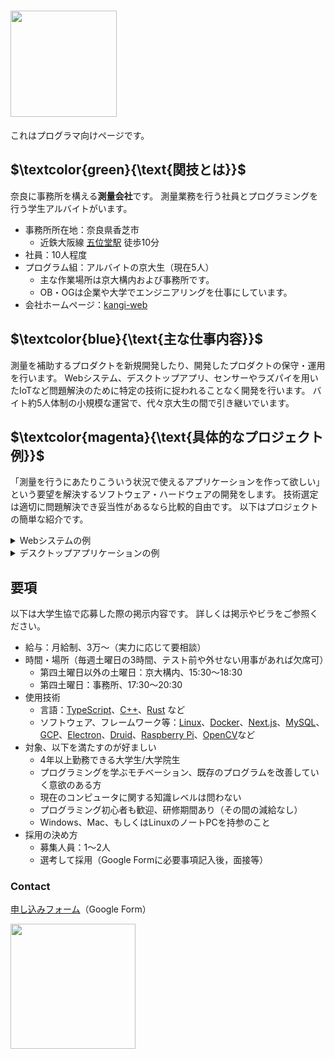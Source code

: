 <h1 style="font-weight:normal">
    <a href="http://www.kangi3d.com/">
        <img src="https://user-images.githubusercontent.com/66750091/235298428-0c45985a-2903-431c-b19d-91bbef5295a6.jpg" width=170>
    </a>
</h1>


これはプログラマ向けページです。

## $\textcolor{green}{\text{関技とは}}$

奈良に事務所を構える**測量会社**です。
測量業務を行う社員とプログラミングを行う学生アルバイトがいます。

- 事務所所在地：奈良県香芝市
  - 近鉄大阪線 [五位堂駅] 徒歩10分
- 社員：10人程度
- プログラム組：アルバイトの京大生（現在5人）
  - 主な作業場所は京大構内および事務所です。
  - OB・OGは企業や大学でエンジニアリングを仕事にしています。
- 会社ホームページ：[kangi-web]

## $\textcolor{blue}{\text{主な仕事内容}}$

測量を補助するプロダクトを新規開発したり、開発したプロダクトの保守・運用を行います。
Webシステム、デスクトップアプリ、センサーやラズパイを用いたIoTなど問題解決のために特定の技術に捉われることなく開発を行います。
バイト約5人体制の小規模な運営で、代々京大生の間で引き継いでいます。

## $\textcolor{magenta}{\text{具体的なプロジェクト例}}$

「測量を行うにあたりこういう状況で使えるアプリケーションを作って欲しい」という要望を解決するソフトウェア・ハードウェアの開発をします。
技術選定は適切に問題解決でき妥当性があるなら比較的自由です。
以下はプロジェクトの簡単な紹介です。

<details>
<summary>Webシステムの例</summary>

- 機能
  - 測量した座標と設計値/過去の測量値とを比較し誤差などをビジュアライズ
- 使用技術
  - [React]、[Ruby on Rails]など（[Next.js]で書き換え中）
  - [Electron]を使ってデスクトップアプリ化も

<img src="https://user-images.githubusercontent.com/66750091/235298539-85f08cab-1c51-49f8-bac9-7e8019d6b32a.png" width=500 height=510>
</details>


<details>
<summary>デスクトップアプリケーションの例</summary>

- 機能
  - トータルステーションと呼ばれる測量機器と通信する
  - 測量値のプロットや測量値と設計値との誤差を表示
  - 設計値から正しい座標を計算し、トータルステーションを操作　など
- 使用技術
  - [C++]、[Visual Studio]など（画像は[Rust]を用いて書き換え中のもの）

<img src="https://user-images.githubusercontent.com/66750091/235298503-58449b05-2a1f-430c-8445-dd2cb224ef1e.png" width=700 height=510>
</details>

## $\text{要項}$

以下は大学生協で応募した際の掲示内容です。
詳しくは掲示やビラをご参照ください。

- 給与：月給制、3万〜（実力に応じて要相談）
- 時間・場所（毎週土曜日の3時間、テスト前や外せない用事があれば欠席可）
  - 第四土曜日以外の土曜日：京大構内、15:30〜18:30
  - 第四土曜日：事務所、17:30〜20:30
- 使用技術
  - 言語：[TypeScript]、[C++]、[Rust] など
  - ソフトウェア、フレームワーク等：[Linux]、[Docker]、[Next.js]、[MySQL]、[GCP]、[Electron]、[Druid]、[Raspberry Pi]、[OpenCV]など
- 対象、以下を満たすのが好ましい
  - 4年以上勤務できる大学生/大学院生
  - プログラミングを学ぶモチベーション、既存のプログラムを改善していく意欲のある方
  - 現在のコンピュータに関する知識レベルは問わない
  - プログラミング初心者も歓迎、研修期間あり（その間の減給なし）
  - Windows、Mac、もしくはLinuxのノートPCを持参のこと
- 採用の決め方
  - 募集人員：1〜2人
  - 選考して採用（Google Formに必要事項記入後，面接等）

### Contact

[申し込みフォーム]（Google Form）

<img src="https://user-images.githubusercontent.com/66750091/235298447-91bd1f50-b171-44c6-81c1-921051310722.png" width=200>



<!-- links -->
[kangi-web]: http://www.kangi3d.com/ "kangi-web"
[五位堂駅]: https://www.google.com/maps/d/u/0/viewer?msa=0&hl=ja&brcurrent=3%2C0x60012dd503ee53eb%3A0x3818aff010d2c238%2C0&ie=UTF8&t=m&ll=34.53516199999999%2C135.71860099999998&spn=0.001547%2C0.00228&z=18&source=embed&mid=1mJD8VA2nL0Sizrk8f_CqswNOISk
[C++]: https://en.cppreference.com/w/
[TypeScript]: https://www.typescriptlang.org/
[Rust]: https://www.rust-lang.org/
[Linux]: https://www.linux.org/
[Docker]: https://www.docker.com/
[Next.js]: https://nextjs.org/
[MySQL]: https://www.mysql.com/jp/
[Electron]: https://www.electronjs.org/
[Druid]: https://github.com/linebender/druid
[Raspberry Pi]: https://www.raspberrypi.org/
[React]: https://react.dev/
[Ruby on Rails]: https://rubyonrails.org/
[Visual Studio]: https://visualstudio.microsoft.com/ja/
[GCP]: https://cloud.google.com
[OpenCV]: https://opencv.org/
[申し込みフォーム]: https://forms.gle/CtgV4WXCiEQxFXbA7
<!-- links -->
